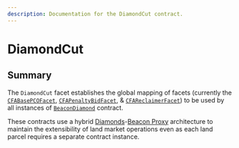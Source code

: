 ```yaml
---
description: Documentation for the DiamondCut contract.
---
```


# DiamondCut

## Summary

The `DiamondCut` facet establishes the global mapping of facets (currently the [`CFABasePCOFacet`](../beacondiamond/cfabasepcofacet.md), [`CFAPenaltyBidFacet`](../beacondiamond/cfapenaltybidfacet.md), & [`CFAReclaimerFacet`](../beacondiamond/cfareclaimerfacet.md)) to be used by all instances of [`BeaconDiamond`](../beacondiamond/) contract.&#x20;

These contracts use a hybrid [Diamonds](../standards-and-protocols/diamonds-multi-facet-proxy-eip-2535.md)-[Beacon Proxy](../standards-and-protocols/beacon-proxy.md) architecture to maintain the extensibility of land market operations even as each land parcel requires a separate contract instance.

